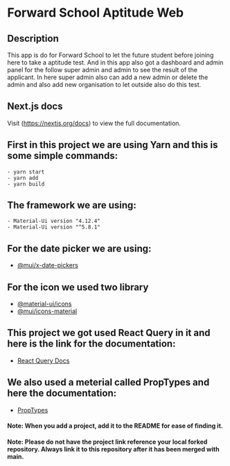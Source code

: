 # Forward School Aptitude Web

## Description

This app is do for Forward School to let the future student before joining here to take a aptitude test.
And in this app also got a dashboard and admin panel for the follow super admin and admin to see the result of the applicant.
In here super admin also can add a new admin or delete the admin and also add new organisation to let outside also do this test. 

## Next.js docs

Visit (https://nextjs.org/docs) to view the full documentation.

## First in this project we are using Yarn and this is some simple commands:

```
- yarn start
- yarn add
- yarn build
``` 

## The framework we are using:

```
- Material-Ui version "4.12.4"
- Material-Ui version "^5.8.1"
```

## For the date picker we are using: 
* [@mui/x-date-pickers](https://www.npmjs.com/package/@mui/x-date-pickers)

## For the icon we used two library 

* [@material-ui/icons](https://v4.mui.com/components/material-icons/)
* [@mui/icons-material](https://mui.com/zh/material-ui/material-icons/)


## This project we got used React Query in it and here is the link for the documentation:

* [React Query Docs](https://react-query-v3.tanstack.com/)

## We also used a meterial called PropTypes and here the documentation:

* [PropTypes](https://www.npmjs.com/package/prop-types)

#### Note: When you add a project, add it to the README for ease of finding it.
#### Note: Please do not have the project link reference your local forked repository. Always link it to this repository after it has been merged with main.